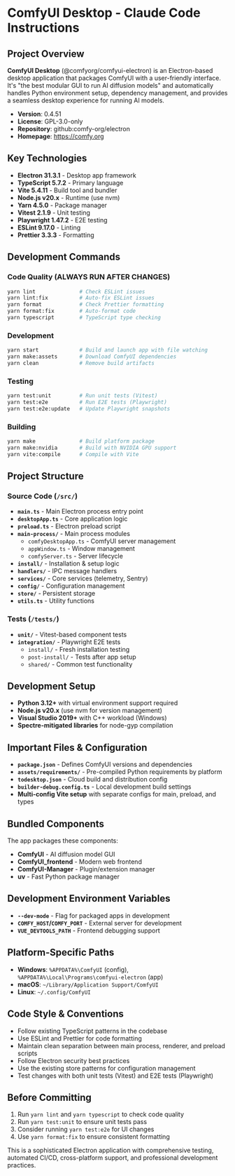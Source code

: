 # ComfyUI Desktop - Claude Code Instructions

## Project Overview
**ComfyUI Desktop** (@comfyorg/comfyui-electron) is an Electron-based desktop application that packages ComfyUI with a user-friendly interface. It's "the best modular GUI to run AI diffusion models" and automatically handles Python environment setup, dependency management, and provides a seamless desktop experience for running AI models.

- **Version**: 0.4.51
- **License**: GPL-3.0-only
- **Repository**: github:comfy-org/electron
- **Homepage**: https://comfy.org

## Key Technologies
- **Electron 31.3.1** - Desktop app framework
- **TypeScript 5.7.2** - Primary language
- **Vite 5.4.11** - Build tool and bundler
- **Node.js v20.x** - Runtime (use nvm)
- **Yarn 4.5.0** - Package manager
- **Vitest 2.1.9** - Unit testing
- **Playwright 1.47.2** - E2E testing
- **ESLint 9.17.0** - Linting
- **Prettier 3.3.3** - Formatting

## Development Commands

### Code Quality (ALWAYS RUN AFTER CHANGES)
```bash
yarn lint              # Check ESLint issues
yarn lint:fix          # Auto-fix ESLint issues
yarn format            # Check Prettier formatting
yarn format:fix        # Auto-format code
yarn typescript        # TypeScript type checking
```

### Development
```bash
yarn start             # Build and launch app with file watching
yarn make:assets       # Download ComfyUI dependencies
yarn clean             # Remove build artifacts
```

### Testing
```bash
yarn test:unit         # Run unit tests (Vitest)
yarn test:e2e          # Run E2E tests (Playwright)
yarn test:e2e:update   # Update Playwright snapshots
```

### Building
```bash
yarn make              # Build platform package
yarn make:nvidia       # Build with NVIDIA GPU support
yarn vite:compile      # Compile with Vite
```

## Project Structure

### Source Code (`/src/`)
- **`main.ts`** - Main Electron process entry point
- **`desktopApp.ts`** - Core application logic
- **`preload.ts`** - Electron preload script
- **`main-process/`** - Main process modules
  - `comfyDesktopApp.ts` - ComfyUI server management
  - `appWindow.ts` - Window management
  - `comfyServer.ts` - Server lifecycle
- **`install/`** - Installation & setup logic
- **`handlers/`** - IPC message handlers
- **`services/`** - Core services (telemetry, Sentry)
- **`config/`** - Configuration management
- **`store/`** - Persistent storage
- **`utils.ts`** - Utility functions

### Tests (`/tests/`)
- **`unit/`** - Vitest-based component tests
- **`integration/`** - Playwright E2E tests
  - `install/` - Fresh installation testing
  - `post-install/` - Tests after app setup
  - `shared/` - Common test functionality

## Development Setup
- **Python 3.12+** with virtual environment support required
- **Node.js v20.x** (use nvm for version management)
- **Visual Studio 2019+** with C++ workload (Windows)
- **Spectre-mitigated libraries** for node-gyp compilation

## Important Files & Configuration
- **`package.json`** - Defines ComfyUI versions and dependencies
- **`assets/requirements/`** - Pre-compiled Python requirements by platform
- **`todesktop.json`** - Cloud build and distribution config
- **`builder-debug.config.ts`** - Local development build settings
- **Multi-config Vite setup** with separate configs for main, preload, and types

## Bundled Components
The app packages these components:
- **ComfyUI** - AI diffusion model GUI
- **ComfyUI_frontend** - Modern web frontend
- **ComfyUI-Manager** - Plugin/extension manager
- **uv** - Fast Python package manager

## Development Environment Variables
- **`--dev-mode`** - Flag for packaged apps in development
- **`COMFY_HOST`/`COMFY_PORT`** - External server for development
- **`VUE_DEVTOOLS_PATH`** - Frontend debugging support

## Platform-Specific Paths
- **Windows**: `%APPDATA%\ComfyUI` (config), `%APPDATA%\Local\Programs\comfyui-electron` (app)
- **macOS**: `~/Library/Application Support/ComfyUI`
- **Linux**: `~/.config/ComfyUI`

## Code Style & Conventions
- Follow existing TypeScript patterns in the codebase
- Use ESLint and Prettier for code formatting
- Maintain clean separation between main process, renderer, and preload scripts
- Follow Electron security best practices
- Use the existing store patterns for configuration management
- Test changes with both unit tests (Vitest) and E2E tests (Playwright)

## Before Committing
1. Run `yarn lint` and `yarn typescript` to check code quality
2. Run `yarn test:unit` to ensure unit tests pass
3. Consider running `yarn test:e2e` for UI changes
4. Use `yarn format:fix` to ensure consistent formatting

This is a sophisticated Electron application with comprehensive testing, automated CI/CD, cross-platform support, and professional development practices.